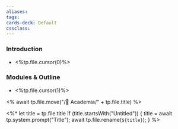 ```yaml
---
aliases:
tags:
cards-deck: Default
cssclass:
---
```



### Introduction
- <%tp.file.cursor(0)%>

### Modules & Outline
- <%tp.file.cursor(1)%>

<% await tp.file.move("/🌴 Academia/" + tp.file.title) %>

<%*
  let title = tp.file.title
  if (title.startsWith("Untitled")) {
    title = await tp.system.prompt("Title");
    await tp.file.rename(`${title}`);
  } 
%>